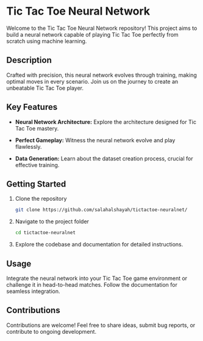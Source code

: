 # Tic Tac Toe Neural Network

Welcome to the Tic Tac Toe Neural Network repository! This project aims to build a neural network capable of playing Tic Tac Toe perfectly from scratch using machine learning.

## Description

Crafted with precision, this neural network evolves through training, making optimal moves in every scenario. Join us on the journey to create an unbeatable Tic Tac Toe player.

## Key Features

- **Neural Network Architecture:** Explore the architecture designed for Tic Tac Toe mastery.
  
- **Perfect Gameplay:** Witness the neural network evolve and play flawlessly.

- **Data Generation:** Learn about the dataset creation process, crucial for effective training.

## Getting Started

1. Clone the repository
   ```bash
   git clone https://github.com/salahalshayah/tictactoe-neuralnet/
   ```

2. Navigate to the project folder
   ```bash
   cd tictactoe-neuralnet
   ```

3. Explore the codebase and documentation for detailed instructions.

## Usage

Integrate the neural network into your Tic Tac Toe game environment or challenge it in head-to-head matches. Follow the documentation for seamless integration.

## Contributions

Contributions are welcome! Feel free to share ideas, submit bug reports, or contribute to ongoing development.
